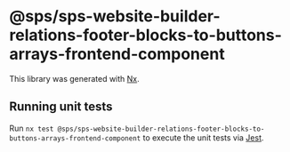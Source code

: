 # @sps/sps-website-builder-relations-footer-blocks-to-buttons-arrays-frontend-component

This library was generated with [Nx](https://nx.dev).

## Running unit tests

Run `nx test @sps/sps-website-builder-relations-footer-blocks-to-buttons-arrays-frontend-component` to execute the unit tests via [Jest](https://jestjs.io).

